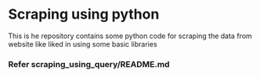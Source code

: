 # Scraping using python
 This is he repository contains some python code for scraping the data from website like liked in using some  basic libraries

### Refer scraping_using_query/README.md